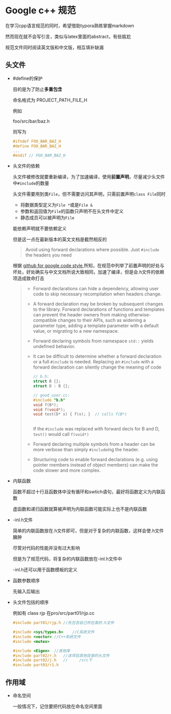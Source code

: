 # Google c++ 规范

在学习cpp语言规范的同时，希望借助typora熟练掌握markdown

然而现在就不会写引言，类似与latex里面的abstract，有些尴尬

规范文件同时阅读英文版和中文版，相互填补缺漏

## 头文件

- #define的保护

  目的是为了防止**多重包含**

  命名格式为 PROJECT_PATH_FILE_H

  例如

  foo/src/bar/baz.h

  则写为

  ```c++
  #ifndef FOO_BAR_BAZ_H
  #define FOO_BAR_BAZ_H
  ...
  #endif // FOO_BAR_BAZ_H
  ```

- 头文件的依赖

  头文件被修改就要重新编译，为了加速编译，使用**前置声明**，尽量减少头文件中`#include`的数量

  头文件需要用到类`File`，但不需要访问其声明，只需前置声明`class File`同时

  - 将数据类型定义为`File *`或是`File &`
  - 参数和返回值为`File`的函数只声明不在头文件中定义
  - 静态成员可以被声明为`File`

  能依赖声明就不要依赖定义

  但是这一点在最新版本的英文文档是截然相反的

  > Avoid using forward declarations where possible. Just `#include` the headers you need

  根据 [ github for google code style ](https://github.com/google/styleguide/tree/gh-pages "go to github") 所知，在规范中列举了前置声明的好处与坏处，好处确实与中文文档所说大致相同，加速了编译，但是会.h文件的依赖项造成致命打击

  > - Forward declarations can hide a dependency, allowing user code to skip necessary recompilation when headers change.
  >
  > - A forward declaration may be broken by subsequent changes to the library. Forward declarations of functions and templates can prevent the header owners from making otherwise-compatible changes to their APIs, such as widening a parameter type, adding a template parameter with a default value, or migrating to a new namespace.
  >
  > - Forward declaring symbols from namespace `std::` yields undefined behavior.
  >
  > - It can be difficult to determine whether a forward declaration or a full `#include` is needed. Replacing an `#include` with a forward declaration can silently change the meaning of code
  >
  >   ```c++
  >   // b.h:
  >   struct B {};
  >   struct D : B {};
  >   
  >   // good_user.cc:
  >   #include "b.h"
  >   void f(B*);
  >   void f(void*);
  >   void test(D* x) { f(x); }  // calls f(B*)
  >         
  >   ```
  >
  >   If the `#include` was replaced with forward decls for B and D, `test()` would call `f(void*)`
  >
  > - Forward declaring multiple symbols from a header can be more verbose than simply `#include`ing the header.
  >
  > - Structuring code to enable forward declarations (e.g. using pointer members instead of object members) can make the code slower and more complex.

- 内联函数

  函数不超过十行且函数体中没有循环和swtich语句，最好将函数定义为内联函数

  虚函数和递归函数就算被声明为内联函数可能实际上也不是内联函数

- -inl.h文件

  简单的内联函数放在.h文件即可，但是对于复杂的内联函数，这样会使.h文件臃肿

  尽管对代码的性能并没有过大影响

  但是为了规范代码，将复杂的内联函数放在-inl.h文件中

  -inl.h还可以用于函数模板的定义

- 函数参数顺序

  先输入后输出

- 头文件包括的顺序

  例如有 class rjp 在pro/src/part01/rjp.cc

  ```c++
  #include part01/rjp.h	//先包含自己所在类的.h文件
  
  #include <sys/types.h>	//C系统文件
  #include <vector>	//C++系统文件
  #include <mutex>
  
  #include <Eigen>	//其他库
  #include part02/r.h	//该项目其他目录的头文件  
  #include part02/j.h	//     /src下
  #include part03/r1.h
  ```





## 作用域

- 命名空间

  一般情况下，记住要把代码放在命名空间里面

